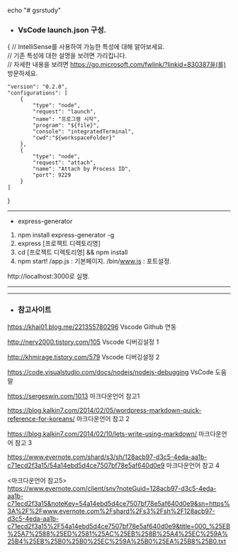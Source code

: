 echo "# gsrstudy" 

* ###  VsCode launch.json 구성. 

{
    // IntelliSense를 사용하여 가능한 특성에 대해 알아보세요.  
    // 기존 특성에 대한 설명을 보려면 가리킵니다.  
    // 자세한 내용을 보려면 https://go.microsoft.com/fwlink/?linkid=830387을(를) 방문하세요.

    "version": "0.2.0",  
    "configurations": [  
        {  
            "type": "node",  
            "request": "launch",  
            "name": "프로그램 시작",  
            "program": "${file}",  
            "console": "integratedTerminal",
            "cwd":"${workspaceFolder}"  
        },  
        {  
            "type": "node",  
            "request": "attach",  
            "name": "Attach by Process ID",  
            "port": 9229  
        }          
    ]  
}  

------------------------------------------------------------------------------------------------

* express-generator  

1. npm install express-generator -g
2. express [프로젝트 디렉토리명]
3. cd [프로젝트 디렉토리명] && npm install
4. npm start!
/app.js : 기본페이지.
/bin/www.js : 포트설정.

http://localhost:3000로 실행.

----------------------------------------------------------------------------------------


------------------------------------------------------------------------------------------------

* ### 참고사이트 

https://khai01.blog.me/221355780296   Vscode Github 연동

http://nerv2000.tistory.com/105       Vscode 디버깅설정 1

http://khmirage.tistory.com/579       Vscode 디버깅설정 2

https://code.visualstudio.com/docs/nodejs/nodejs-debugging    VsCode 도움말


https://sergeswin.com/1013  마크다운언어 참고1

https://blog.kalkin7.com/2014/02/05/wordpress-markdown-quick-reference-for-koreans/   마크다운언어 참고 2

https://blog.kalkin7.com/2014/02/10/lets-write-using-markdown/   마크다운언어 참고 3

https://www.evernote.com/shard/s3/sh/128acb97-d3c5-4eda-aa1b-c71ecd2f3a15/54a14ebd5d4ce7507bf78e5af640d0e9  마크다운언어 참고 4


<마크다운언어 참고5>  
https://www.evernote.com/client/snv?noteGuid=128acb97-d3c5-4eda-aa1b-c71ecd2f3a15&noteKey=54a14ebd5d4ce7507bf78e5af640d0e9&sn=https%3A%2F%2Fwww.evernote.com%2Fshard%2Fs3%2Fsh%2F128acb97-d3c5-4eda-aa1b-c71ecd2f3a15%2F54a14ebd5d4ce7507bf78e5af640d0e9&title=000_%25EB%25A7%2588%25ED%2581%25AC%25EB%258B%25A4%25EC%259A%25B4%25EB%25B0%25B0%25EC%259A%25B0%25EA%25B8%25B0.txt

